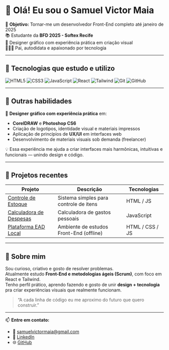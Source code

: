 # 👋 Olá! Eu sou o Samuel Victor Maia

🎯 **Objetivo:** Tornar-me um desenvolvedor Front-End completo até janeiro de 2025  
📚 Estudante da **BFD 2025 - Softex Recife**  
🎨 Designer gráfico com experiência prática em criação visual  
👨‍👩‍👦 Pai, autodidata e apaixonado por tecnologia  

---

## 🚀 Tecnologias que estudo e utilizo
![HTML5](https://img.shields.io/badge/HTML5-E34F26?style=for-the-badge&logo=html5&logoColor=white)
![CSS3](https://img.shields.io/badge/CSS3-1572B6?style=for-the-badge&logo=css3&logoColor=white)
![JavaScript](https://img.shields.io/badge/JavaScript-F7DF1E?style=for-the-badge&logo=javascript&logoColor=black)
![React](https://img.shields.io/badge/React-20232A?style=for-the-badge&logo=react&logoColor=61DAFB)
![Tailwind](https://img.shields.io/badge/TailwindCSS-06B6D4?style=for-the-badge&logo=tailwind-css&logoColor=white)
![Git](https://img.shields.io/badge/Git-F05032?style=for-the-badge&logo=git&logoColor=white)
![GitHub](https://img.shields.io/badge/GitHub-181717?style=for-the-badge&logo=github&logoColor=white)

---

## 💼 Outras habilidades
🎨 **Designer gráfico com experiência prática** em:
- **CorelDRAW** e **Photoshop CS6**
- Criação de logotipos, identidade visual e materiais impressos  
- Aplicação de princípios de **UX/UI** em interfaces web  
- Desenvolvimento de materiais visuais sob demanda (freelancer)

💡 Essa experiência me ajuda a criar interfaces mais harmônicas, intuitivas e funcionais — unindo design e código.

---

## 🧩 Projetos recentes
| Projeto | Descrição | Tecnologias |
|----------|------------|--------------|
| [Controle de Estoque](https://github.com/samuelvictormaia/controledeestoque) | Sistema simples para controle de itens | HTML / JS |
| [Calculadora de Despesas](https://github.com/samuelvictormaia/CalculadoradeDespesa) | Calculadora de gastos pessoais | JavaScript |
| [Plataforma EAD Local](https://github.com/samuelvictormaia/trilhafrontend) | Ambiente de estudos Front-End (offline) | HTML / CSS / JS |

---

## 🌱 Sobre mim
Sou curioso, criativo e gosto de resolver problemas.  
Atualmente estudo **Front-End e metodologias ágeis (Scrum)**, com foco em React e Tailwind.  
Tenho perfil prático, aprendo fazendo e gosto de unir **design + tecnologia** pra criar experiências visuais que realmente funcionam.  

> “A cada linha de código eu me aproximo do futuro que quero construir.”

---

📫 **Entre em contato:**
- 💌 [samuelvictormaia@gmail.com](mailto:samuelvictormaia@gmail.com)
- 💼 [LinkedIn](https://www.linkedin.com/in/samuelvictormaia)
- 🌐 [GitHub](https://github.com/samuelvictormaia)
